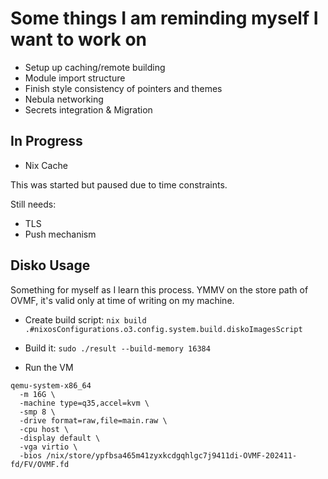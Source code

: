 # Some things I am reminding myself I want to work on

* Setup up caching/remote building
* Module import structure
* Finish style consistency of pointers and themes
* Nebula networking
* Secrets integration & Migration

## In Progress

* Nix Cache

This was started but paused due to time constraints.

Still needs:

* TLS
* Push mechanism

## Disko Usage

Something for myself as I learn this process.  YMMV on the store path of OVMF, it's valid only at time of writing on my machine.

* Create build script:
`nix build .#nixosConfigurations.o3.config.system.build.diskoImagesScript`

* Build it:
`sudo ./result --build-memory 16384`

* Run the VM
```
qemu-system-x86_64
  -m 16G \
  -machine type=q35,accel=kvm \
  -smp 8 \
  -drive format=raw,file=main.raw \
  -cpu host \
  -display default \
  -vga virtio \
  -bios /nix/store/ypfbsa465m41zyxkcdgqhlgc7j9411di-OVMF-202411-fd/FV/OVMF.fd
```
